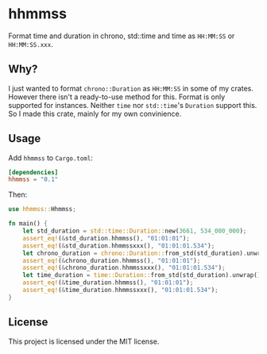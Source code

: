 # hhmmss

Format time and duration in chrono, std::time and time as `HH:MM:SS` or `HH:MM:SS.xxx`.

## Why?

I just wanted to format `chrono::Duration` as `HH:MM:SS` in some of my crates. However there isn't a ready-to-use method for this. Format is only supported for instances. Neither `time` nor `std::time`'s `Duration` support this. So I made this crate, mainly for my own convinience.

## Usage

Add `hhmmss` to `Cargo.toml`:

```toml
[dependencies]
hhmmss = "0.1"
```

Then:

```rust
use hhmmss::Hhmmss;

fn main() {
    let std_duration = std::time::Duration::new(3661, 534_000_000);
    assert_eq!(&std_duration.hhmmss(), "01:01:01");
    assert_eq!(&std_duration.hhmmssxxx(), "01:01:01.534");
    let chrono_duration = chrono::Duration::from_std(std_duration).unwrap(); // needs chrono
    assert_eq!(&chrono_duration.hhmmss(), "01:01:01"); 
    assert_eq!(&chrono_duration.hhmmssxxx(), "01:01:01.534");
    let time_duration = time::Duration::from_std(std_duration).unwrap(); // needs time
    assert_eq!(&time_duration.hhmmss(), "01:01:01");
    assert_eq!(&time_duration.hhmmssxxx(), "01:01:01.534");
}
```

## License

This project is licensed under the MIT license.
